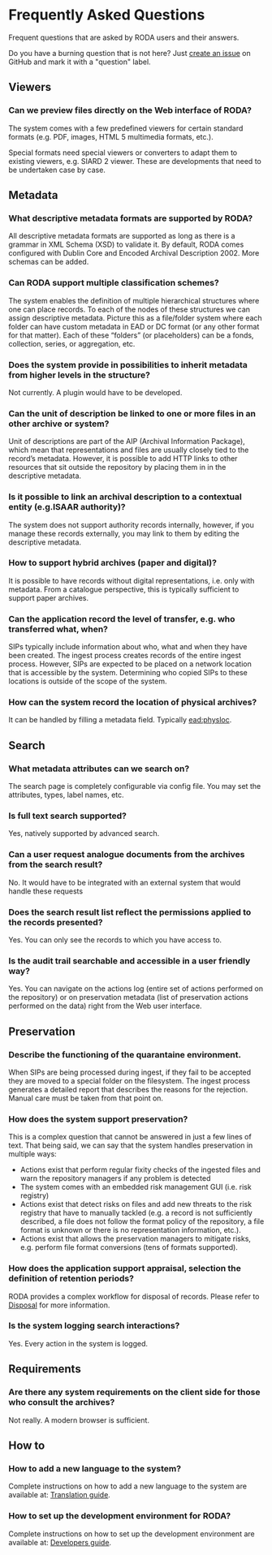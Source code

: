 # Frequently Asked Questions

Frequent questions that are asked by RODA users and their answers.

Do you have a burning question that is not here? Just [create an issue](https://github.com/keeps/roda/issues/new) on GitHub and mark it with a "question" label.

## Viewers

### Can we preview files directly on the Web interface of RODA?

The system comes with a few predefined viewers for certain standard formats (e.g. PDF, images, HTML 5 multimedia formats, etc.).

Special formats need special viewers or converters to adapt them to existing viewers, e.g. SIARD 2 viewer. These are developments that need to be undertaken case by case.

## Metadata

### What descriptive metadata formats are supported by RODA?

All descriptive metadata formats are supported as long as there is a grammar in XML Schema (XSD) to validate it. By default, RODA comes configured with Dublin Core and Encoded Archival Description 2002. More schemas can be added.

### Can RODA support multiple classification schemes?

The system enables the definition of multiple hierarchical structures where one can place records. To each of the nodes of these structures we can assign descriptive metadata. Picture this as a file/folder system where each folder can have custom metadata in EAD or DC format (or any other format for that matter). Each of these “folders” (or placeholders) can be a fonds, collection, series, or aggregation, etc.

### Does the system provide in possibilities to inherit metadata from higher levels in the structure?

Not currently. A plugin would have to be developed.

### Can the unit of description be linked to one or more files in an other archive or system?

Unit of descriptions are part of the AIP (Archival Information Package), which mean that representations and files are usually closely tied to the record’s metadata. However, it is possible to add HTTP links to other resources that sit outside the repository by placing them in in the descriptive metadata.

### Is it possible to link an archival description to a contextual entity (e.g.ISAAR authority)? 

The system does not support authority records internally, however, if you manage these records externally, you may link to them by editing the descriptive metadata. 

### How to support hybrid archives (paper and digital)?

It is possible to have records without digital representations, i.e. only with metadata. From a catalogue perspective, this is typically sufficient to support paper archives.

### Can the application record the level of transfer, e.g. who transferred what, when?

SIPs typically include information about who, what and when they have been created. The ingest process creates records of the entire ingest process. However, SIPs are expected to be placed on a network location that is accessible by the system. Determining who copied SIPs to these locations is outside of the scope of the system. 

### How can the system record the location of physical archives? 

It can be handled by filling a metadata field. Typically <ead:physloc>.

## Search

### What metadata attributes can we search on? 

The search page is completely configurable via config file. You may set the attributes, types, label names, etc.

### Is full text search supported?

Yes, natively supported by advanced search.

### Can a user request analogue documents from the archives from the search result?

No. It would have to be integrated with an external system that would handle these requests

### Does the search result list reflect the permissions applied to the records presented?

Yes. You can only see the records to which you have access to.

### Is the audit trail searchable and accessible in a user friendly way?

Yes. You can navigate on the actions log (entire set of actions performed on the repository) or on preservation metadata (list of preservation actions performed on the data) right from the Web user interface.

## Preservation

### Describe the functioning of the quarantaine environment.

When SIPs are being processed during ingest, if they fail to be accepted they are moved to a special folder on the filesystem. The ingest process generates a detailed report that describes the reasons for the rejection. Manual care must be taken from that point on.

### How does the system support preservation? 

This is a complex question that cannot be answered in just a few lines of text. That being said, we can say that the system handles preservation in multiple ways:

- Actions exist that perform regular fixity checks of the ingested files and warn the repository managers if any problem is detected
- The system comes with an embedded risk management GUI (i.e. risk registry)
- Actions exist that detect risks on files and add new threats to the risk registry that have to manually tackled (e.g. a record is not sufficiently described, a file does not follow the format policy of the repository, a file format is unknown or there is no representation information, etc.).
- Actions exist that allows the preservation managers to mitigate risks, e.g. perform file format conversions (tens of formats supported).

### How does the application support appraisal, selection the definition of retention periods?

RODA provides a complex workflow for disposal of records. Please refer to [Disposal](Disposal.md) for more information.

### Is the system logging search interactions?

Yes. Every action in the system is logged.

## Requirements

### Are there any system requirements on the client side for those who consult the archives?

Not really. A modern browser is sufficient.

## How to

### How to add a new language to the system?

Complete instructions on how to add a new language to the system are available at: [Translation guide](Translation_Guide.md).

### How to set up the development environment for RODA?

Complete instructions on how to set up the development environment are available at: [Developers guide](Developers_Guide.md).

